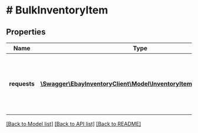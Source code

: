 # # BulkInventoryItem

## Properties

Name | Type | Description | Notes
------------ | ------------- | ------------- | -------------
**requests** | [**\Swagger\EbayInventoryClient\Model\InventoryItemWithSkuLocale[]**](InventoryItemWithSkuLocale.md) | The details of each inventory item that is being created or updated is passed in under this container. Up to 25 inventory item records can be created and/or updated with one bulkCreateOrReplaceInventoryItem call. | [optional]

[[Back to Model list]](../../README.md#models) [[Back to API list]](../../README.md#endpoints) [[Back to README]](../../README.md)
